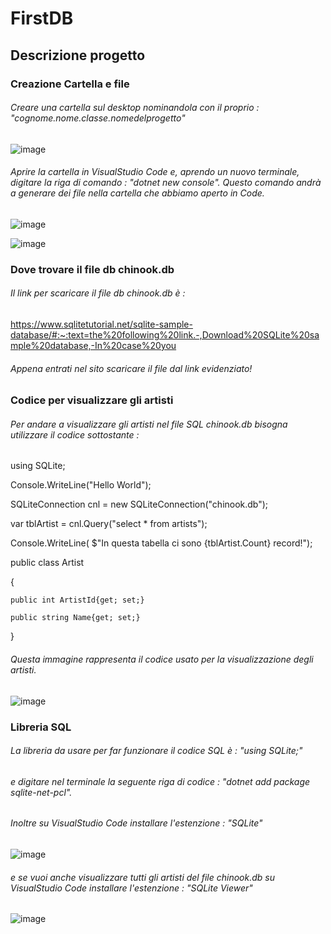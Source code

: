 # FirstDB

## Descrizione progetto
### Creazione Cartella e file
###### Creare una cartella sul desktop nominandola con il proprio : "cognome.nome.classe.nomedelprogetto"

![image](https://user-images.githubusercontent.com/117436985/235085824-335c42ce-4538-4929-ae9f-4995d9ffc6b7.png)

###### Aprire la cartella in VisualStudio Code e, aprendo un nuovo terminale, digitare la riga di comando : "dotnet new console". Questo comando andrà a generare dei file nella cartella che abbiamo aperto in Code.


![image](https://user-images.githubusercontent.com/117436985/235087757-cebe3990-ddc3-4d95-b4fa-94a364c6e10a.png)


![image](https://user-images.githubusercontent.com/117436985/235088243-ec7f129e-3ace-4355-b198-8681ab9f4c89.png)

### Dove trovare il file db chinook.db
###### Il link per scaricare il file db chinook.db è : 

https://www.sqlitetutorial.net/sqlite-sample-database/#:~:text=the%20following%20link.-,Download%20SQLite%20sample%20database,-In%20case%20you

###### Appena entrati nel sito scaricare il file dal link evidenziato!

### Codice per visualizzare gli artisti

###### Per andare a visualizzare gli artisti nel file SQL chinook.db bisogna utilizzare il codice sottostante :

using SQLite;


Console.WriteLine("Hello World");

SQLiteConnection cnl = new SQLiteConnection("chinook.db");

var tblArtist = cnl.Query<Artist>("select * from artists");

Console.WriteLine( $"In questa tabella ci sono {tblArtist.Count} record!");

public class Artist

{

    public int ArtistId{get; set;}
    
    public string Name{get; set;}
    
}
    
###### Questa immagine rappresenta il codice usato per la visualizzazione degli artisti.
![image](https://user-images.githubusercontent.com/117436985/235088812-f6029c04-12a4-4f35-9594-6de4aa0c02f4.png)

### Libreria SQL

###### La libreria da usare per far funzionare il codice SQL è : "using SQLite;"
###### e digitare nel terminale la seguente riga di codice : "dotnet add package sqlite-net-pcl".
###### Inoltre su VisualStudio Code installare l'estenzione : "SQLite"

![image](https://user-images.githubusercontent.com/117436985/236143761-ec2f2076-6105-4c3d-9523-8816d9f4f4cd.png)

###### e se vuoi anche visualizzare tutti gli artisti del file chinook.db su VisualStudio Code installare l'estenzione : "SQLite Viewer"

![image](https://user-images.githubusercontent.com/117436985/236144223-1c71779c-6e3b-4417-8a98-ede510d16759.png)







